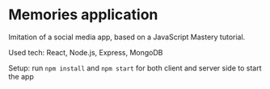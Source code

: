# Memories application

Imitation of a social media app, based on a JavaScript Mastery tutorial.

Used tech: React, Node.js, Express, MongoDB

Setup:
    run `npm install` and `npm start` for both client and server side to start the app

